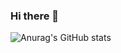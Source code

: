 ### Hi there 👋
![Anurag's GitHub stats](https://github-readme-stats.vercel.app/api?username=jmjumper&show_icons=true&theme=radical)

<!--
**jmjumper/jmjumper** is a ✨ _special_ ✨ repository because its `README.md` (this file) appears on your GitHub profile.

Here are some ideas to get you started:

- 🔭 I’m currently working on ...
- 🌱 I’m currently learning ...
- 👯 I’m looking to collaborate on ...
- 🤔 I’m looking for help with ...
- 💬 Ask me about ...
- 📫 How to reach me: ...
- 😄 Pronouns: ...
- ⚡ Fun fact: ...
-->
